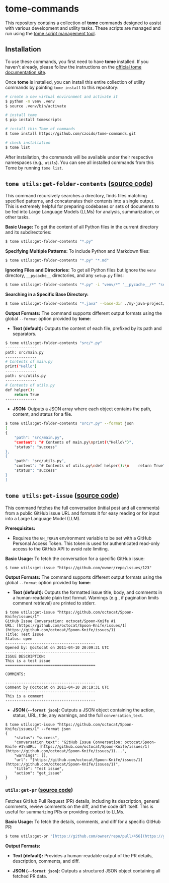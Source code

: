 # tome-commands

This repository contains a collection of **tome** commands designed to assist
with various development and utility tasks. These scripts are managed and run
using the [tome script management tool](https://jfrog.github.io/tome/).

## Installation

To use these commands, you first need to have **tome** installed. If you haven't
already, please follow the instructions on the [official tome documentation
site](https://jfrog.github.io/tome/).

Once **tome** is installed, you can install this entire collection of utility
commands by pointing `tome install` to this repository:

```bash
# create a new virtual environment and activate it
$ python -m venv .venv
$ source .venv/bin/activate

# install tome
$ pip install tomescripts

# install this Tome of commands
$ tome install https://github.com/czoido/tome-commands.git

# check installation
$ tome list
```

After installation, the commands will be available under their respective
namespaces (e.g., `utils`). You can see all installed commands from this Tome by
running `tome list`.

## `tome utils:get-folder-contents` ([source code](./utils/get-folder-contents.py))

This command recursively searches a directory, finds files matching specified
patterns, and concatenates their contents into a single output. This is
extremely helpful for preparing codebases or sets of documents to be fed into
Large Language Models (LLMs) for analysis, summarization, or other tasks.

**Basic Usage:** To get the content of all Python files in the current directory
and its subdirectories:

```bash
$ tome utils:get-folder-contents "*.py"
```

**Specifying Multiple Patterns:** To include Python and Markdown files:

```bash
$ tome utils:get-folder-contents "*.py" "*.md"
```

**Ignoring Files and Directories:** To get all Python files but ignore the
`venv` directory, `__pycache__` directories, and any `setup.py` files:

```bash
$ tome utils:get-folder-contents "*.py" -i "venv/*" "__pycache__/*" "setup.py"
```

**Searching in a Specific Base Directory:**
```bash
$ tome utils:get-folder-contents "*.java" --base-dir ./my-java-project/src
```

**Output Formats:** The command supports different output formats using the
global `--format` option provided by **tome**:

* **Text (default):** Outputs the content of each file, prefixed by its path and
  separators.

```bash
$ tome utils:get-folder-contents "src/*.py"
--------------
path: src/main.py
--------------
# Contents of main.py
print("Hello")
--------------
path: src/utils.py
--------------
# Contents of utils.py
def helper():
    return True
--------------
```

* **JSON:** Outputs a JSON array where each object contains the path, content,
  and status for a file.

```bash
$ tome utils:get-folder-contents "src/*.py" --format json
[
{
    "path": "src/main.py",
    "content": "# Contents of main.py\nprint(\"Hello\")",
    "status": "success"
},
{
    "path": "src/utils.py",
    "content": "# Contents of utils.py\ndef helper():\n    return True",
    "status": "success"
}
]
```

## `tome utils:get-issue` ([source code](./utils/get-issue.py))

This command fetches the full conversation (initial post and all comments) from
a public GitHub issue URL and formats it for easy reading or for input into a
Large Language Model (LLM).

**Prerequisites:**
* Requires the `GH_TOKEN` environment variable to be set with a GitHub Personal
  Access Token. This token is used for authenticated read-only access to the
  GitHub API to avoid rate limiting.

**Basic Usage:** To fetch the conversation for a specific GitHub issue:

```
$ tome utils:get-issue "https://github.com/owner/repo/issues/123"
```

**Output Formats:** The command supports different output formats using the
global `--format` option provided by **tome**:

* **Text (default):** Outputs the formatted issue title, body, and comments in a
  human-readable plain text format. Warnings (e.g., if pagination limits comment
  retrieval) are printed to stderr.

```
$ tome utils:get-issue "https://github.com/octocat/Spoon-Knife/issues/1"
GitHub Issue Conversation: octocat/Spoon-Knife #1
URL: [https://github.com/octocat/Spoon-Knife/issues/1](https://github.com/octocat/Spoon-Knife/issues/1)
Title: Test issue
Status: open
----------------------------------------
Opened by: @octocat on 2011-04-10 20:09:31 UTC
----------------------------------------
ISSUE DESCRIPTION:
This is a test issue
========================================

COMMENTS:

----------------------------------------
Comment by @octocat on 2011-04-10 20:19:31 UTC
----------------------------------------
This is a comment
----------------------------------------
```

* **JSON (`--format json`):** Outputs a JSON object containing the action,
  status, URL, title, any warnings, and the full `conversation_text`.

```
$ tome utils:get-issue "https://github.com/octocat/Spoon-Knife/issues/1" --format json
{
    "status": "success",
    "conversation_text": "GitHub Issue Conversation: octocat/Spoon-Knife #1\nURL: [https://github.com/octocat/Spoon-Knife/issues/1](https://github.com/octocat/Spoon-Knife/issues/1)...",
    "warnings": [],
    "url": "[https://github.com/octocat/Spoon-Knife/issues/1](https://github.com/octocat/Spoon-Knife/issues/1)",
    "title": "Test issue",
    "action": "get_issue"
}
```

### `utils:get-pr` ([source code](./utils/get-pr.py))

Fetches GitHub Pull Request (PR) details, including its description, general
comments, review comments on the diff, and the code diff itself. This is useful
for summarizing PRs or providing context to LLMs.

**Basic Usage:** To fetch the details, comments, and diff for a specific GitHub
PR:

```bash
$ tome utils:get-pr "[https://github.com/owner/repo/pull/456](https://github.com/owner/repo/pull/456)"
```

**Output Formats:**

* **Text (default):** Provides a human-readable output of the PR details,
  description, comments, and diff.

* **JSON (`--format json`):** Outputs a structured JSON object containing all
  fetched PR data.
